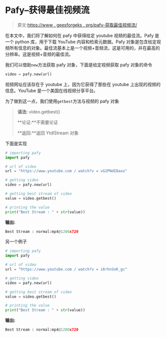 # Pafy–获得最佳视频流

> 原文:[https://www . geesforgeks . org/pafy-获取最佳视频流/](https://www.geeksforgeeks.org/pafy-getting-best-stream-of-the-video/)

在本文中，我们将了解如何在 pafy 中获得给定 youtube 视频的最佳流。Pafy 是一个 python 库，用于下载 YouTube 内容和检索元数据。Pafy 对象是包含给定视频所有信息的对象。最佳流基本上是一个视频+音频流，这是可用的，并在最高的分辨率。这是视频+音频的最佳流。

我们可以借助`new`方法获取 pafy 对象，下面是给定视频获取 pafy 对象的命令

```py
video = pafy.new(url)
```

视频网址应该存在于 youtube 上，因为它获得了那些在 youtube 上出现的视频的信息。YouTube 是一个美国在线视频分享平台。

为了做到这一点，我们使用`getbest`方法与视频的 pafy 对象

> **语法:** video.getbest()
> 
> **论证:**不需要论证
> 
> **返回:**返回 YtdlStream 对象

下面是实现

```py
# importing pafy
import pafy 

# url of video 
url = "https://www.youtube.com / watch?v = vG2PNdI8axo"

# getting video
video = pafy.new(url)

# getting best stream of video
value = video.getbest()

# printing the value
print("Best Stream : " + str(value))
```

**输出:**

```py
Best Stream : normal:mp4@1280x720

```

另一个例子

```py
# importing pafy
import pafy 

# url of video 
url = "https://www.youtube.com / watch?v = i6rhnSoK_gc"

# getting video
video = pafy.new(url) 

# getting best stream of video
value = video.getbest()

# printing the value
print("Best Stream : " + str(value))
```

**输出:**

```py
Best Stream : normal:mp4@1280x720

```